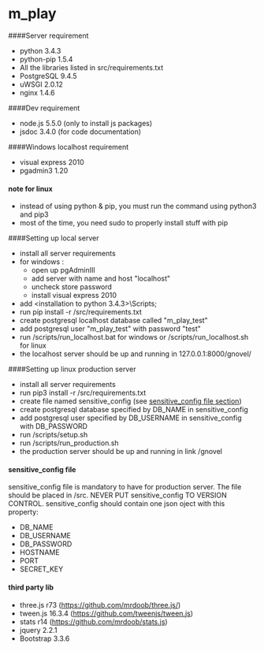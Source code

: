 # m_play

####Server requirement
- python 3.4.3
- python-pip 1.5.4
- All the libraries listed in src/requirements.txt
- PostgreSQL 9.4.5
- uWSGI 2.0.12
- nginx 1.4.6

####Dev requirement
- node.js 5.5.0 (only to install js packages)
- jsdoc 3.4.0  (for code documentation)

####Windows localhost requirement
- visual express 2010
- pgadmin3 1.20

#### note for linux
- instead of using python & pip, you must run the command using python3 and pip3
- most of the time, you need sudo to properly install stuff with pip

####Setting up local server
- install all server requirements
- for windows : 
  - open up pgAdminIII
  - add server with name and host "localhost"
  - uncheck store password
  - install visual express 2010
- add <installation to python 3.4.3>\Scripts;
- run pip install -r /src/requirements.txt
- create postgresql localhost database called "m_play_test"
- add postgresql user "m_play_test" with password "test"
- run /scripts/run_localhost.bat for windows or /scripts/run_localhost.sh for linux
- the localhost server should be up and running in 127.0.0.1:8000/gnovel/

####Setting up linux production server
- install all server requirements
- run pip3 install -r /src/requirements.txt
- create file named sensitive_config (see [sensitive_config file section](#sensitive_config))
- create postgresql database specified by DB_NAME in sensitive_config
- add postgresql user specified by DB_USERNAME in sensitive_config with DB_PASSWORD
- run /scripts/setup.sh
- run /scripts/run_production.sh
- the production server should be up and running in link <HOSTNAME>/gnovel

#### sensitive_config file <a name="sensitive_config">
sensitive_config file is mandatory to have for production server. The file
should be placed in /src. NEVER PUT sensitive_config TO VERSION CONTROL. 
sensitive_config should contain one json oject with this property:
  - DB_NAME
  - DB_USERNAME
  - DB_PASSWORD
  - HOSTNAME
  - PORT
  - SECRET_KEY

#### third party lib
- three.js r73 (https://github.com/mrdoob/three.js/)
- tween.js 16.3.4 (https://github.com/tweenjs/tween.js)
- stats r14 (https://github.com/mrdoob/stats.js)
- jquery 2.2.1
- Bootstrap 3.3.6
